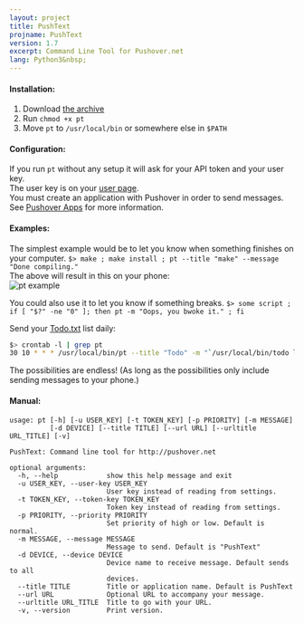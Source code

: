 ```yaml
---
layout: project
title: PushText
projname: PushText
version: 1.7
excerpt: Command Line Tool for Pushover.net
lang: Python3&nbsp;
---
```

#### Installation:
1. Download [the archive](https://github.com/robotmachine/PushText/tarball/master)  
2. Run `chmod +x pt`
3. Move `pt` to `/usr/local/bin` or somewhere else in `$PATH`

#### Configuration:

If you run `pt` without any setup it will ask for your API token and your user key.  
The user key is on your [user page](http://pushover.net).  
You must create an application with Pushover in order to send messages.  
See [Pushover Apps](https://pushover.net/apps) for more information.  

#### Examples:

The simplest example would be to let you know when something finishes on your computer.
`$> make ; make install ; pt --title "make" --message "Done compiling."`  
The above will result in this on your phone:  
![pt example](http://mlkshk.com/r/L2TK.jpg "pt example")

You could also use it to let you know if something breaks.
`$> some script ; if [ "$?" -ne "0" ]; then pt -m "Oops, you bwoke it." ; fi`

Send your [Todo.txt](https://github.com/ginatrapani/todo.txt-cli) list daily:
```bash
$> crontab -l | grep pt
30 10 * * * /usr/local/bin/pt --title "Todo" -m "`/usr/local/bin/todo ls`" -d iphone
```
  
The possibilities are endless! (As long as the possibilities only include sending messages to your phone.)  

#### Manual:  
```
usage: pt [-h] [-u USER_KEY] [-t TOKEN_KEY] [-p PRIORITY] [-m MESSAGE]
          [-d DEVICE] [--title TITLE] [--url URL] [--urltitle URL_TITLE] [-v]

PushText: Command line tool for http://pushover.net

optional arguments:
  -h, --help            show this help message and exit
  -u USER_KEY, --user-key USER_KEY
                        User key instead of reading from settings.
  -t TOKEN_KEY, --token-key TOKEN_KEY
                        Token key instead of reading from settings.
  -p PRIORITY, --priority PRIORITY
                        Set priority of high or low. Default is normal.
  -m MESSAGE, --message MESSAGE
                        Message to send. Default is "PushText"
  -d DEVICE, --device DEVICE
                        Device name to receive message. Default sends to all
                        devices.
  --title TITLE         Title or application name. Default is PushText
  --url URL             Optional URL to accompany your message.
  --urltitle URL_TITLE  Title to go with your URL.
  -v, --version         Print version.
```
